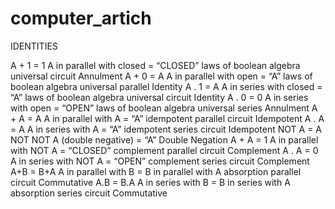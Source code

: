 # computer_artich

IDENTITIES
  
 
A + 1 = 1	A in parallel with
closed = “CLOSED”	laws of boolean algebra universal circuit	Annulment
A + 0 = A	A in parallel with
open = “A”	laws of boolean algebra universal parallel	Identity
A . 1 = A	A in series with
closed = “A”	laws of boolean algebra universal circuit	Identity
A . 0 = 0	A in series with
open = “OPEN”	laws of boolean algebra universal series	Annulment
A + A = A	A in parallel with
A = “A”	idempotent parallel circuit	Idempotent
A . A = A	A in series with
A = “A”	idempotent series circuit	Idempotent
NOT A = A	NOT NOT A
(double negative) = “A”	 	Double Negation
A + A = 1	A in parallel with
NOT A = “CLOSED”	complement parallel circuit	Complement
A . A = 0	A in series with
NOT A = “OPEN”	complement series circuit	Complement
A+B = B+A	A in parallel with B =
B in parallel with A	absorption parallel circuit	Commutative
A.B = B.A	A in series with B =
B in series with A	absorption series circuit	Commutative
